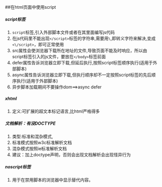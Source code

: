 ##在html页面中使用script
##### script标签
1. `script`标签,引入外部脚本文件或者在其里面编写js代码
2. 在js代码里不能出现`</script>`标签的字符串,需要用`\`,即转义字符来解决,变成`<\/script>`，即可正常使用
3. src属性会使浏览器下载所在地址的文件,导致页面不能及时响应，所以由script标签引入的js文件，要放在`</body>`标签前面
4. defer属性告诉浏览器立即下载,但延后执行,按照script标签顺序执行(适用于外部脚本)
5. async属性告诉浏览器立即下载,但执行顺序却不一定按照script标签的先后顺序执行(适用于外部脚本)
6.  异步脚本加载期间不要操作dom==>async defer

##### xhtml
1. 定义:可扩展的超文本标记语言,比html严格得多

##### 文档解析：有没DOCTYPE
1. 类型:标准和混杂模式,
2. 标准模式按照w3c标准解析文档
3. 混杂模式按照ie标准解析文档
4. 建议：加上doctype声明，否则会出现文档解析会出现怪异行为

##### noscript标签
1. 用于在禁用脚本的浏览器中显示替代内容。

